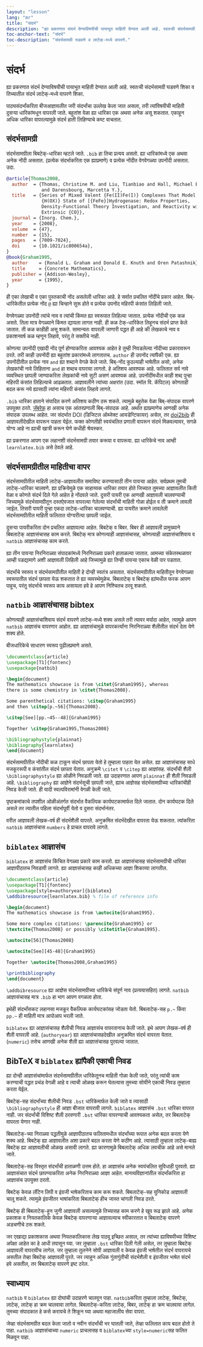 ```yaml
---
layout: "lesson"
lang: "mr"
title: "संदर्भ"
description: "ह्या प्रकरणात संदर्भ देण्याविषयीची पायाभूत माहिती देण्यात आली आहे. स्वतःची संदर्भसामग्री घडवणे शिका व तिच्यातील संदर्भ लाटेक्-मध्ये वापरणे शिका."
toc-anchor-text: "संदर्भ"
toc-description: "संदर्भसामग्री घडवणे व लाटेक्-मध्ये वापरणे."
---
```


# संदर्भ

<script>
runlatex.preincludes = {
 "pre1": {
    "pre0": "learnlatex.bib"
   },
 "pre2": {
    "pre0": "learnlatex.bib"
   }
}
</script>

<span class="summary">
ह्या प्रकरणात संदर्भ देण्याविषयीची पायाभूत माहिती देण्यात आली आहे. स्वतःची संदर्भसामग्री घडवणे
शिका व तिच्यातील संदर्भ लाटेक्-मध्ये वापरणे शिका.
</span>

पाठ्यसंदर्भांकरिता बीजआज्ञावलीत जरी संदर्भांचा उल्लेख केला जात असला, तरी त्यांविषयीची माहिती
दुसऱ्या धारिकांमधून वापरली जाते. बहुतांश वेळा ह्या धारिका एक अथवा अनेक असू शकतात. एकाहून
अधिक धारिका वापरल्यामुळे संदर्भ हाती लिहिण्याचे कष्ट वाचतात.

## संदर्भसामग्री

संदर्भसामग्रीला बिबटेक्-धारिका म्हटले जाते. `.bib` हा तिचा प्रत्यय असतो. ह्या धारिकांमध्ये एक
अथवा अनेक नोंदी असतात. (प्रत्येक संदर्भाकरिता एक ह्याप्रमाणे) व प्रत्येक नोंदीत वेगवेगळ्या उपनोंदी
असतात. उदा.

<!-- {% raw %} -->
```bibtex
@article{Thomas2008,
  author  = {Thomas, Christine M. and Liu, Tianbiao and Hall, Michael B.
             and Darensbourg, Marcetta Y.},
  title   = {Series of Mixed Valent {Fe(II)Fe(I)} Complexes That Model the
             {H(OX)} State of [{FeFe}]Hydrogenase: Redox Properties,
             Density-Functional Theory Investigation, and Reactivity with
             Extrinsic {CO}},
  journal = {Inorg. Chem.},
  year    = {2008},
  volume  = {47},
  number  = {15},
  pages   = {7009-7024},
  doi     = {10.1021/ic800654a},
}
@book{Graham1995,
  author    = {Ronald L. Graham and Donald E. Knuth and Oren Patashnik},
  title     = {Concrete Mathematics},
  publisher = {Addison-Wesley},
  year      = {1995},
}
```
<!-- {% endraw %} -->

ही एका लेखाची व एका पुस्तकाची नोंद असलेली धारिका आहे. हे सर्वात प्रचलित नोंदींचे प्रकार
आहेत. बिब्-धारिकेतील प्रत्येक नोंद `@` ह्या चिन्हाने सुरू होते व प्रत्येक उपनोंद महिरपी कंसांत
लिहिली जाते.

वेगवेगळ्या उपनोंदी त्यांचे नाव व त्यांची किंमत ह्या स्वरूपात लिहिल्या जातात. प्रत्येक नोंदीची एक
कळ असते. तिला मात्र वेगळ्याने किंमत द्यायला लागत नाही. ही कळ टेक्-धारिकेत लिहूनच संदर्भ प्राप्त
केले जातात. ती कळ काहीही असू शकते. सामान्यतः वापरली जाणारी पद्धत ही आहे की लेखकाचे नाव व
प्रकाशनवर्ष कळ म्हणून लिहावे, परंतु ते सक्तीचे नाही.

कोणत्या उपनोंदी एखादी नोंद पूर्ण होण्याकरिता आवश्यक आहेत हे तुम्ही निवडलेल्या नोंदीच्या
प्रकारावरून ठरते. तरी काही उपनोंदी ह्या बहुतांश प्रकारांमध्ये लागतातच. `author` ही उपनोंद
त्यांपैकी एक. ह्या उपनोंदीतील प्रत्येक नाव `and` ह्या शब्दाने वेगळे केले जाते. बिब्-नोंद कुठल्याही
भाषेतील असो, अनेक लेखकांची नावे लिहिताना `and` हा शब्दच वापरावा लागतो. हे अतिशय आवश्यक
आहे. फलितात सर्व नावे व्यवस्थित छापली जाण्याकरिता लेखकांची नावे सुटी असणं आवश्यक आहे.
उपनोंदींमधील काही शब्द पुन्हा महिरपी कंसांत लिहिल्याचे आढळतात. आज्ञावलीने त्यांच्या अक्षरांत
(उदा. स्मॉल वि. कॅपिटल) कोणताही बदल करू नये ह्यासाठी त्यांना महिरपी कंसांत लिहावे लागते.

`.bib` धारिका हाताने संपादित करणे अतिशय कठीण ठरू शकते. त्यामुळे बहुतेक वेळा बिब्-संपादक वापरणे
उपयुक्त ठरते. [जॅबरेफ़्](https://www.jabref.org) हा असाच एक आंतरप्रणाली बिब्-संपादक
आहे. अर्थात ह्याप्रमाणेच आणखी अनेक संपादक उपलब्ध आहेत. जर संदर्भात DOI (डिजिटल ऑब्जेक्ट
आयडेन्टिफायर) असेल, तर [doi2bib](https://doi2bib.org) ही आज्ञावलीदेखील वापरून पाहता
येईल. फक्त कोणतीही स्वयंचलित प्रणाली वापरून संदर्भ मिळवल्यावर, सगळे योग्य आहे ना ह्याची खात्री
करून घेणे कधीही श्रेयस्कर.

ह्या प्रकरणात आपण एक लहानशी संदर्भसामग्री तयार करूया व वापरूया. ह्या धारिकेचे नाव आम्ही
`learnlatex.bib` असे ठेवले आहे.

## संदर्भसामग्रीतील माहितीचा वापर

संदर्भसामग्रीतील माहिती लाटेक्-आज्ञावलीत समाविष्ट करण्यासाठी तीन पायऱ्या आहेत. सर्वप्रथम
तुमची लाटेक्-धारिका चालवणे. ह्या प्रक्रियेमुळे एक साहाय्यक धारिका तयार होते जिच्यात तुमच्या
आज्ञावलीत किती वेळा व कोणते संदर्भ दिले गेले आहेत हे नोंदवले जाते. दुसरी पायरी एक आणखी आज्ञावली
चालवण्याची जिच्यामुळे संदर्भसामग्रीतून दस्तऐवजात वापरल्या गेलेल्या संदर्भांची माहिती गोळा होईल व
ती क्रमाने लावली जाईल. तिसरी पायरी पुन्हा एकदा लाटेक्-धारिका चालवण्याची. ह्या पायरीत
क्रमाने लावलेली संदर्भसामग्रीतील माहिती फलितात योग्यरीत्या छापली जाईल.

दुसऱ्या पायरीकरिता दोन प्रचलित आज्ञावल्या आहेत. बिबटेक् व बिबर. बिबर ही आज्ञावली प्रामुख्याने
बिबलाटेक् आज्ञासंचासह काम करते. बिबटेक् मात्र कोणत्याही आज्ञासंचासह, कोणत्याही आज्ञासंचाशिवाय
व `natbib` आज्ञासंचासह काम करते.

ह्या तीन पायऱ्या निरनिराळ्या संपादकांमध्ये निरनिराळ्या प्रकारे हाताळल्या जातात. आमच्या
संकेतस्थळावर आम्ही पडद्यामागे अशी आज्ञावली लिहिली आहे जिच्यामुळे ह्या तिन्ही पायऱ्या एकाच वेळी
पार पडतात.

संदर्भांचे स्वरूप व संदर्भसामग्रीतील माहिती हे दोन्ही स्वतंत्र असतात. संदर्भसामग्रीतील माहितीतून
वेगवेगळ्या स्वरूपातील संदर्भ छापता येऊ शकतात ते ह्या व्यवस्थेमुळेच. बिबलाटेक् व बिबटेक् ह्यांमधील फरक
आपण पाहूच, परंतु संदर्भाचे स्वरूप काय असायला हवे हे आपण निश्चितच ठरवू शकतो.

## `natbib` आज्ञासंचासह bibtex

कोणत्याही आज्ञासंचाशिवाय संदर्भ वापरणे लाटेक्-मध्ये शक्य असले तरी त्यावर मर्यादा आहेत, त्यामुळे
आपण `natbib` आज्ञासंच वापरणार आहोत. ह्या आज्ञासंचामुळे वापरकर्त्यांना निरनिराळ्या शैलीतील
संदर्भ देता येणे शक्य होते.

बीजधारिकेचे साधारण स्वरूप पुढीलप्रमाणे असते.

```latex
\documentclass{article}
\usepackage[T1]{fontenc}
\usepackage{natbib}

\begin{document}
The mathematics showcase is from \citet{Graham1995}, whereas
there is some chemistry in \citet{Thomas2008}.

Some parenthetical citations: \citep{Graham1995}
and then \citep[p.~56]{Thomas2008}.

\citep[See][pp.~45--48]{Graham1995}

Together \citep{Graham1995,Thomas2008}

\bibliographystyle{plainnat}
\bibliography{learnlatex}
\end{document}
```

संदर्भसामग्रीतील नोंदीची कळ टाकून संदर्भ छापता येतो हे तुम्हाला पाहता येत असेल. ह्या आज्ञासंचासह
साधे मजकूररूपी व कंसांतील संदर्भ छापता येतात. अनुक्रमे `\citet` व `\citep` ह्या आज्ञांसह.
संदर्भांची शैली `\bibliographystyle` ह्या ओळीने निवडली जाते. ह्या उदाहरणात आपण
`plainnat` ही शैली निवडली आहे. `\bibliography` ह्या आज्ञेने संदर्भसूची छापली जाते, ह्याच
आज्ञेसह संदर्भसामग्रीच्या धारिकांचीही निवड केली जाते. ही यादी स्वल्पविरामांनी वेगळी केली जाते.

पृष्ठक्रमांकाचे तपशील ओळीअंतर्गत संदर्भात वैकल्पिक कार्यघटकामार्फत दिले जातात. दोन कार्यघटक दिले
असले तर त्यातील पहिला संदर्भापूर्वी येतो व दुसरा संदर्भानंतर.

वरील आज्ञावली लेखक-वर्ष ही संदर्भशैली वापरते. अनुक्रमित संदर्भदेखील वापरता येऊ
शकतात. त्यांकरिता `natbib` आज्ञासंचास `numbers` हे प्राचल वापरावे लागते.

## `biblatex` आज्ञासंच

`biblatex` हा आज्ञासंच किंचित वेगळ्या प्रकारे काम करतो. ह्या आज्ञासंचासह संदर्भसामग्रीची
धारिका आज्ञापीठातच निवडावी लागते. ह्या आज्ञासंचासह काही अधिकच्या आज्ञा शिकाव्या लागतील.

```latex
\documentclass{article}
\usepackage[T1]{fontenc}
\usepackage[style=authoryear]{biblatex}
\addbibresource{learnlatex.bib} % file of reference info

\begin{document}
The mathematics showcase is from \autocite{Graham1995}.

Some more complex citations: \parencite{Graham1995} or
\textcite{Thomas2008} or possibly \citetitle{Graham1995}.

\autocite[56]{Thomas2008}

\autocite[See][45-48]{Graham1995}

Together \autocite{Thomas2008,Graham1995}

\printbibliography
\end{document}
```

`\addbibresource` ह्या आज्ञेस संदर्भसामग्रीच्या धारिकेचे संपूर्ण नाव (प्रत्ययासहित)
लागते. `natbib` आज्ञासंचासह मात्र `.bib` हा भाग आपण वगळला होता.

इथेही संदर्भांसकट लहानसा मजकूर वैकल्पिक कार्यघटकांसह जोडता येतो. बिबलाटेक्-सह `p.~` किंवा
`pp.~` ही माहिती मात्र आपोआप भरली जाते.

`biblatex` ह्या आज्ञासंचासह शैलीची निवड आज्ञासंच वापरतानाच केली जाते. इथे आपण लेखक-वर्ष ही
शैली वापरली आहे. (`authoryear`) ह्या आज्ञासंचासहदेखील अनुक्रमित संदर्भ वापरता
येतात. (`numeric`) तसेच आणखी अनेक शैली ह्या आज्ञासंचासह पुरवल्या जातात.

## BibTeX व `biblatex` ह्यांपैकी एकाची निवड

ह्या दोन्ही आज्ञासंचांमार्फत संदर्भसामग्रीतील धारिकेतूनच माहिती गोळा केली जाते, परंतु त्यांची काम
करण्याची पद्धत प्रचंड वेगळी आहे व त्याची ओळख करून घेतल्यास तुमच्या सोयीने एकाची निवड तुम्हाला
करता येईल.

बिबटेक्-सह संदर्भांच्या शैलीची निवड `.bst` धारिकेमार्फत केली जाते व त्यासाठी
`\bibliographystyle` ही आज्ञा बीजात वापरावी लागते. `biblatex` आज्ञासंच `.bst` धारिका
वापरत नाही. जर संदर्भांची विशिष्ट शैली ठरवणारी `.bst` धारिका वापरण्याची आवश्यकता असेल,
तर बिबलाटेक् वापरता येणार नाही.

बिबलाटेक्-च्या निराळ्या पद्धतीमुळे आज्ञापीठातच फलितामधील संदर्भांच्या रूपात अनेक बदल करता येणे
शक्य आहे. बिबटेक् ह्या आज्ञावलीत अशा प्रकारे बदल करता येणे कठीण आहे. त्यासाठी तुम्हाला
लाटेक्-बाह्य बिबटेक् ह्या आज्ञावलीची ओळख असावी लागते. ह्या कारणामुळे बिबलाटेक् अधिक लवचीक आहे
असे मानले जाते.

बिबलाटेक्-सह विस्तृत संदर्भांची हाताळणी उत्तम होते. हा आज्ञासंच अनेक स्वयंचलित सुविधाही
पुरवतो. ह्या आज्ञासंचात संदर्भ छापण्याकरिता अनेक निरनिराळ्या आज्ञा आहेत. मानव्यविज्ञानांतील
संदर्भांकरिता हा आज्ञासंच उपयुक्त ठरतो.

बिबटेक् केवळ लॅटिन लिपी व इंग्रजी भाषेकरिताच काम करू शकते. बिबलाटेक्-सह युनिकोड आज्ञावली चालू
शकते. त्यामुळे इंग्रजीतर भाषांकरिता बिबलाटेक् हीच जास्त चांगली निवड ठरते.

बिबटेक् ही बिबलाटेक्-हून जुनी आज्ञावली असल्यामुळे तिच्यासह काम करणे हे खूप रूढ झाले आहे. अनेक
प्रकाशक व नियतकालिके केवळ बिबटेक् वापरणाऱ्या आज्ञावल्याच स्वीकारतात व बिबलाटेक् वापरणे
अडचणीचे ठरू शकते.

जर एखाद्या प्रकाशकास अथवा नियतकालिकास लेख पाठवू इच्छित असाल, तर त्यांच्या ह्याविषयीच्या
विशिष्ट अपेक्षा आहेत का हे आधी तपासून घ्या. जर तुम्हाला `.bst` धारिका दिली गेली असेल, तर
तुम्हाला बिबटेक् आज्ञावली वापरावीच लागेल. जर तुम्हाला तुलनेने सोपी आज्ञावली व केवळ इंग्रजी
भाषेतील संदर्भ वापरायचे असतील तेव्हा बिबटेक् आज्ञावली पुरते. जर त्याहून अधिक गुंतागुंतीची संदर्भशैली
व इंग्रजीतर भाषेत संदर्भ हवे असतील, तर बिबलाटेक् वापरणे इष्ट ठरेल.

## स्वाध्याय

`natbib` व `biblatex` ह्या दोघांची उदाहरणे चालवून पाहा. `natbib`करिता तुम्हाला लाटेक्,
बिबटेक्, लाटेक्, लाटेक् हा क्रम चालवावा लागेल. बिबलाटेक्-करिता लाटेक्, बिबर, लाटेक् हा क्रम
चालवावा लागेल. तुमच्या संपादकात हे कसे करायचे ते शिकून घ्या अथवा महाजालीय सेवा वापरा.

जेव्हा संदर्भसामग्रीत बदल केला जातो व नवीन संदर्भांची भर घातली जाते, तेव्हा फलितात काय बदल
होतो ते पाहा. `natbib` आज्ञासंचाच्या `numeric` प्राचलासह व `biblatex`च्या
`style=numeric`सह फलित मिळवून पाहा.
